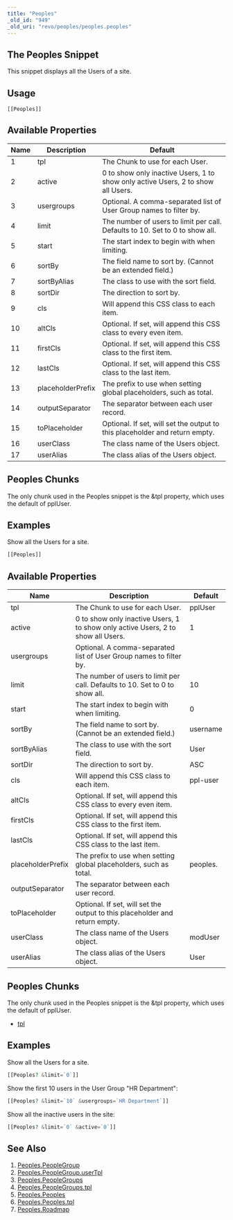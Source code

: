```yaml
---
title: "Peoples"
_old_id: "949"
_old_uri: "revo/peoples/peoples.peoples"
---
```


## The Peoples Snippet 

This snippet displays all the Users of a site.

## Usage 


`[[Peoples]]`
## Available Properties 

| Name | Description | Default |
|------|-------------|---------|
| 1 | tpl | The Chunk to use for each User. | pplUser |
| 2 | active | 0 to show only inactive Users, 1 to show only active Users, 2 to show all Users. |
| 3 | usergroups | Optional. A comma-separated list of User Group names to filter by. |
| 4 | limit | The number of users to limit per call. Defaults to 10. Set to 0 to show all. |
| 5 | start | The start index to begin with when limiting. |
| 6 | sortBy | The field name to sort by. (Cannot be an extended field.) | username |
| 7 | sortByAlias | The class to use with the sort field. | User |
| 8 | sortDir | The direction to sort by. | ASC |
| 9 | cls | Will append this CSS class to each item. | ppl-user |
| 10 | altCls | Optional. If set, will append this CSS class to every even item. |
| 11 | firstCls | Optional. If set, will append this CSS class to the first item. |
| 12 | lastCls | Optional. If set, will append this CSS class to the last item. |
| 13 | placeholderPrefix | The prefix to use when setting global placeholders, such as total. | peoples. |
| 14 | outputSeparator | The separator between each user record. |
| 15 | toPlaceholder | Optional. If set, will set the output to this placeholder and return empty. |
| 16 | userClass | The class name of the Users object. | modUser |
| 17 | userAlias | The class alias of the Users object. | User |

## Peoples Chunks 

The only chunk used in the Peoples snippet is the &tpl property, which uses the default of pplUser.

## Examples 

Show all the Users for a site.

``` php 
[[Peoples]]
```

## Available Properties 

| Name | Description | Default |
|------|-------------|---------|
| tpl | The Chunk to use for each User. | pplUser |
| active | 0 to show only inactive Users, 1 to show only active Users, 2 to show all Users. | 1 |
| usergroups | Optional. A comma-separated list of User Group names to filter by. |  |
| limit | The number of users to limit per call. Defaults to 10. Set to 0 to show all. | 10 |
| start | The start index to begin with when limiting. | 0 |
| sortBy | The field name to sort by. (Cannot be an extended field.) | username |
| sortByAlias | The class to use with the sort field. | User |
| sortDir | The direction to sort by. | ASC |
| cls | Will append this CSS class to each item. | ppl-user |
| altCls | Optional. If set, will append this CSS class to every even item. |  |
| firstCls | Optional. If set, will append this CSS class to the first item. |  |
| lastCls | Optional. If set, will append this CSS class to the last item. |  |
| placeholderPrefix | The prefix to use when setting global placeholders, such as total. | peoples. |
| outputSeparator | The separator between each user record. |  |
| toPlaceholder | Optional. If set, will set the output to this placeholder and return empty. |  |
| userClass | The class name of the Users object. | modUser |
| userAlias | The class alias of the Users object. | User |

## Peoples Chunks 

The only chunk used in the Peoples snippet is the &tpl property, which uses the default of pplUser.

- [tpl](/extras/revo/peoples/peoples.peoples/peoples.peoples.tpl "Peoples.Peoples.tpl")

## Examples 

Show all the Users for a site.

``` php 
[[Peoples? &limit=`0`]]
```

Show the first 10 users in the User Group "HR Department":

``` php 
[[Peoples? &limit=`10` &usergroups=`HR Department`]]
```

Show all the inactive users in the site:

``` php 
[[Peoples? &limit=`0` &active=`0`]]
```

## See Also 

1. [Peoples.PeopleGroup](/extras/revo/peoples/peoples.peoplegroup)
  1. [Peoples.PeopleGroup.userTpl](/extras/revo/peoples/peoples.peoplegroup/peoples.peoplegroup.usertpl)
2. [Peoples.PeopleGroups](/extras/revo/peoples/peoples.peoplegroups)
  1. [Peoples.PeopleGroups.tpl](/extras/revo/peoples/peoples.peoplegroups/peoples.peoplegroups.tpl)
3. [Peoples.Peoples](/extras/revo/peoples/peoples.peoples)
  1. [Peoples.Peoples.tpl](/extras/revo/peoples/peoples.peoples/peoples.peoples.tpl)
4. [Peoples.Roadmap](/extras/revo/peoples/peoples.roadmap)